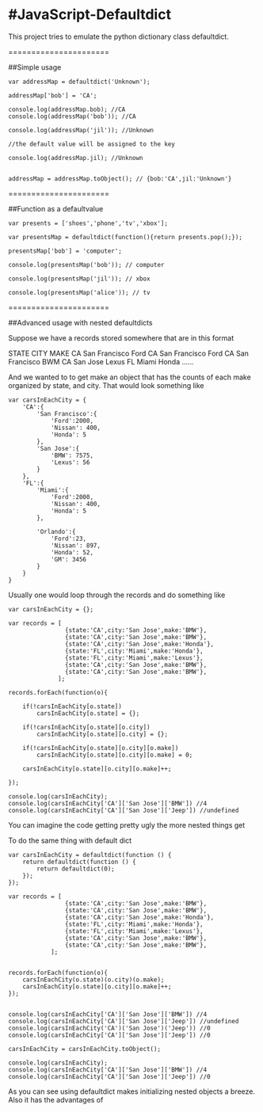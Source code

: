 #JavaScript-Defaultdict
======================

This project tries to emulate the python dictionary class defaultdict.

======================

##Simple usage

	var addressMap = defaultdict('Unknown');

	addressMap['bob'] = 'CA';

	console.log(addressMap.bob); //CA
	console.log(addressMap('bob')); //CA

	console.log(addressMap('jil')); //Unknown

	//the default value will be assigned to the key

	console.log(addressMap.jil); //Unknown    
								 

	addressMap = addressMap.toObject(); // {bob:'CA',jil:'Unknown'}

======================

##Function as a defaultvalue

	var presents = ['shoes','phone','tv','xbox'];

	var presentsMap = defaultdict(function(){return presents.pop();});

	presentsMap['bob'] = 'computer';

	console.log(presentsMap('bob')); // computer

	console.log(presentsMap('jil')); // xbox

	console.log(presentsMap('alice')); // tv


======================


##Advanced usage with nested defaultdicts

Suppose we have a records stored somewhere that are in this format

STATE				CITY						MAKE
CA				San Francisco					Ford
CA				San Francisco					Ford
CA				San Francisco					BWM
CA				San Jose						Lexus
FL				Miami							Honda
......

And we wanted to to get make an object that has the counts of each make
organized by state, and city. That would look something like

	var carsInEachCity = {
		'CA':{
			'San Francisco':{
				'Ford':2000,
				'Nissan': 400,
				'Honda': 5
			},
			'San Jose':{
				'BMW': 7575,
				'Lexus': 56
			}
		},
		'FL':{
			'Miami':{
				'Ford':2000,
				'Nissan': 400,
				'Honda': 5
			},
			
			'Orlando':{
				'Ford':23,
				'Nissan': 897,
				'Honda': 52,
				'GM': 3456
			}   
		}
	}

Usually one would loop through the records and do something like

	var carsInEachCity = {};

	var records = [
					{state:'CA',city:'San Jose',make:'BMW'},
					{state:'CA',city:'San Jose',make:'BMW'},
					{state:'CA',city:'San Jose',make:'Honda'},
					{state:'FL',city:'Miami',make:'Honda'},
					{state:'FL',city:'Miami',make:'Lexus'},
					{state:'CA',city:'San Jose',make:'BMW'},
					{state:'CA',city:'San Jose',make:'BMW'},
				  ];

	records.forEach(function(o){

		if(!carsInEachCity[o.state])
			carsInEachCity[o.state] = {};
		
		if(!carsInEachCity[o.state][o.city])
			carsInEachCity[o.state][o.city] = {};
		
		if(!carsInEachCity[o.state][o.city][o.make])
			carsInEachCity[o.state][o.city][o.make] = 0;
		
		carsInEachCity[o.state][o.city][o.make]++;
		
	});

	console.log(carsInEachCity);
	console.log(carsInEachCity['CA']['San Jose']['BMW']) //4
	console.log(carsInEachCity['CA']['San Jose']['Jeep']) //undefined

You can imagine the code getting pretty ugly the more nested things get


To do the same thing with default dict 

	var carsInEachCity = defaultdict(function () {
		return defaultdict(function () {
			return defaultdict(0);
		});
	});

	var records = [
					{state:'CA',city:'San Jose',make:'BMW'},
					{state:'CA',city:'San Jose',make:'BMW'},
					{state:'CA',city:'San Jose',make:'Honda'},
					{state:'FL',city:'Miami',make:'Honda'},
					{state:'FL',city:'Miami',make:'Lexus'},
					{state:'CA',city:'San Jose',make:'BMW'},
					{state:'CA',city:'San Jose',make:'BMW'},
				];
				

	records.forEach(function(o){
		carsInEachCity(o.state)(o.city)(o.make);
		carsInEachCity[o.state][o.city][o.make]++;	
	});


	console.log(carsInEachCity['CA']['San Jose']['BMW']) //4
	console.log(carsInEachCity['CA']['San Jose']['Jeep']) //undefined
	console.log(carsInEachCity('CA')('San Jose')('Jeep')) //0
	console.log(carsInEachCity['CA']['San Jose']['Jeep']) //0

	carsInEachCity = carsInEachCity.toObject();

	console.log(carsInEachCity);
	console.log(carsInEachCity['CA']['San Jose']['BMW']) //4
	console.log(carsInEachCity['CA']['San Jose']['Jeep']) //0

As you can see using defaultdict makes initializing nested objects a breeze.
Also it has the advantages of